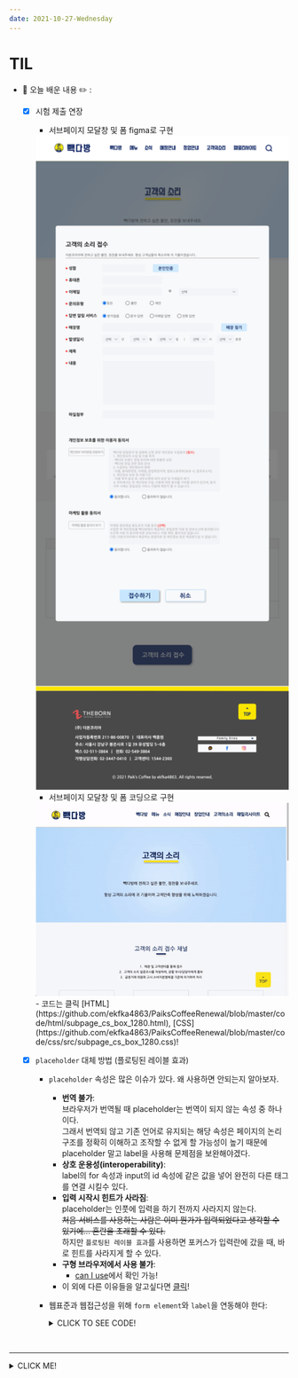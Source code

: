 ```yaml
---
date: 2021-10-27-Wednesday
---
```


# TIL

- 📝 오늘 배운 내용 ✏️ : 
  - [x] 시험 제출 연장 
    - 서브페이지 모달창 및 폼 figma로 구현 
     <img src="./images/subpage2_modal_(1280px).png" alt="피그마로 빽다방 서브페이지 모달창 구현" width="600px" height="" style="padding-left: px;" />
    <br /> 

    - 서브페이지 모달창 및 폼 코딩으로 구현 
    <img src="./images/subpage2_modal_(1280px).gif" alt="코딩으로 빽다방 서브페이지 모달창 구현" width="600px" height="" style="padding-left: px;" />
    <br /> 
      - 코드는 클릭 [HTML](https://github.com/ekfka4863/PaiksCoffeeRenewal/blob/master/code/html/subpage_cs_box_1280.html), [CSS](https://github.com/ekfka4863/PaiksCoffeeRenewal/blob/master/code/css/src/subpage_cs_box_1280.css)!       
    <br /> 
  - [x] `placeholder` 대체 방법 (플로팅된 레이블 효과)
    - `placeholder` 속성은 많은 이슈가 있다. 왜 사용하면 안되는지 알아보자.    
      - **번역 불가**:          
        브라우저가 번역될 때 placeholder는 번역이 되지 않는 속성 중 하나이다.     
        그래서 번역되 않고 기존 언어로 유지되는 해당 속성은 페이지의 논리 구조를 
        정확히 이해하고 조작할 수 없게 할 가능성이 높기 때문에 placeholder 말고 
        label을 사용해 문제점을 보완해야겠다.    
      - **상호 운용성(interoperability)**:       
        label의 for 속성과 input의 id 속성에 같은 값을 넣어 완전히 다른 태그를 연결 시킬수 있다.       
      - **입력 시작시 힌트가 사라짐**:       
        placeholder는 인풋에 입력을 하기 전까지 사라지지 않는다.      
        ~~처음 서비스를 사용하는 사람은 이미 뭔가가 입력되었다고 생각할 수 있기에... 혼란을 초래할 수 있다.~~        
        하지만  `플로팅된 레이블 효과`를 사용하면 포커스가 입력란에 갔을 때, 바로 힌트를 사라지게 할 수 있다.         
      - **구형 브라우저에서 사용 불가**:         
        - [can I use](https://caniuse.com/?search=placeholder)에서 확인 가능!
      - 이 외에 다른 이유들을 알고싶다면 [클릭](https://ibrahimovic.tistory.com/30)!

    - 웹표준과 웹접근성을 위해 `form element`와 `label`을 연동해야 한다:     

      <details>
        <summary>CLICK TO SEE CODE!</summary>     
    
        ```html 
          <!-- layout -->
          <div id="wrap">
            <h1><a href="./a_content.html">웹</a></h1>

            <div class="part">
              <h2>게시판 작성내용</h2>

              <form action="#" method="POST">
                <fieldset>
                  <legend>질문 내용</legend>

                  <div class="title_area">
                    <input type="text" name="write__Title" id="writeTitle" value="" />
                    <label for="writeTitle">제목</label>
                  </div><!-- // .title_area -->
                  
                  <div class="content_area">
                    <label for="writeContent" class="blind">
                      상세내용을 작성하세요.
                    </label>
                    <textarea name="write__Content" id="writeContent" cols="30" rows="10"></textarea>
                  </div><!-- // .content_area -->

                </fieldset>
              </form>
            </div><!-- // .part -->
          </div><!-- // #wrap -->
        ```
        ```css
          #wrap {
            width: 800px;
            height: auto;
            margin: auto;
          }
          h1 {
            text-align: center;
            margin-bottom: 1rem;
          }
          .part {
            width: 100%;
            height: 450px;
            background-color: #eee;
          }
          h2 {
            width: 100%;
            height: auto;
            padding: 0.5rem 1rem;
            font-size: 1.5rem;
          }

          /* ------------------------------------------- */
          /* form */
          form {
            width: 100%;
            height: auto;
            padding: 0.5rem;
            background-color: #fad;
          }
          fieldset {
            width: 100%;
            height: auto;
            padding: 1rem;
            box-shadow: 0.3rem 0.3rem 0.3rem #777;
            background-color: #ddd;
          }

          /* .title_area 
          --------------------------------------*/
            .title_area {
              /* 위치 */
              position: relative;

              width: 100%;
              height: 30px;
              margin-bottom: 1rem;
              box-shadow: inset 0.1rem 0.1rem 0.2rem #999;
              background-color: #fff;
            }
            /* label */
              label {
                /* 위치 */
                /* float: left; */
                display: block;

                /* 스타일링 */
                width: 100px;
                height: 100%;
                font-weight: 700;
                font-size: 1.3rem;
                letter-spacing: 0.1rem;
                text-align: center;
                color: #07a;
              }   
            /* input */
              #writeTitle {
                /* 위치 */
                position: absolute;
                top: 0;
                left: 0;

                /* float: right; */
                display: block;

                /* 스타일링 */
                width: 100%;
                height: 100%;
                /* input은 기본적으로 패딩과 보더가 있음! */
                padding: 0;
                border: 0;

                text-indent: 1rem;
                background-color: rgba(255, 255, 255, 0.5);
              }

              /* 많이 쓰는 기법! */
              #writeTitle:focus {
                background-color: rgba(255, 255, 255, 1);
              } 

              /* .action */
              #writeTitle.action {
                background-color: rgba(255, 255, 255, 1);
              } 


          /* .content_area 
          --------------------------------------*/
            .content_area {
              width: 100%;
              height: 450px;
              background-color: #fff;
            }
              #writeContent {
              }
        ```
             
      </details>   
    
<br />

---
<details>
<summary>CLICK ME!</summary>  

- cf.  
  - ✨ 선생님's 강의 ✨
  - https://ibrahimovic.tistory.com/30
  - https://aosceno.tistory.com/403

</detials>   

